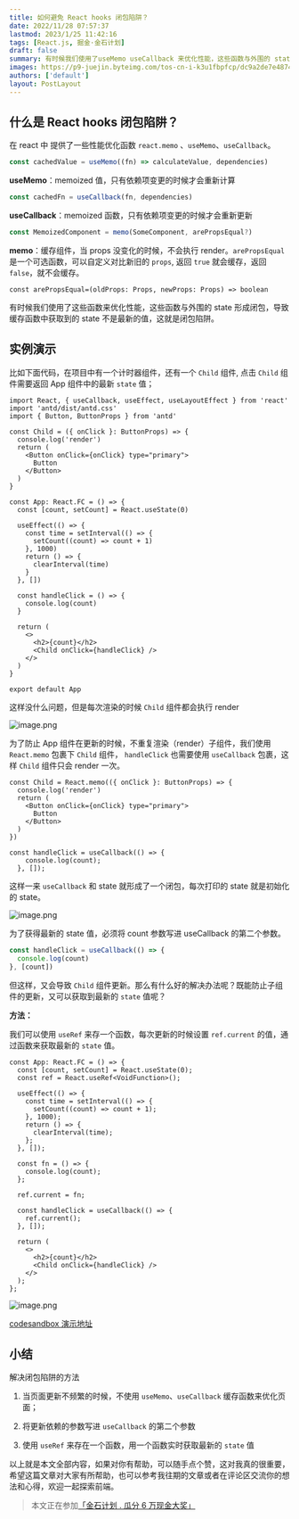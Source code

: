 ```yaml
---
title: 如何避免 React hooks 闭包陷阱？
date: 2022/11/28 07:57:37
lastmod: 2023/1/25 11:42:16
tags: [React.js, 掘金·金石计划]
draft: false
summary: 有时候我们使用了useMemo useCallback 来优化性能，这些函数与外围的 state 形成闭包，导致缓存函数中获取到的 state 不是最新的值，这就是闭包陷阱。
images: https://p9-juejin.byteimg.com/tos-cn-i-k3u1fbpfcp/dc9a2de7e4874d37ba6010fac897d212~tplv-k3u1fbpfcp-watermark.image?
authors: ['default']
layout: PostLayout
---
```


## 什么是 React hooks 闭包陷阱？

在 react 中 提供了一些性能优化函数 `react.memo` 、`useMemo`、`useCallback`。

```js
const cachedValue = useMemo((fn) => calculateValue, dependencies)
```

**useMemo**：memoized 值，只有依赖项变更的时候才会重新计算

```js
const cachedFn = useCallback(fn, dependencies)
```

**useCallback**：memoized 函数，只有依赖项变更的时候才会重新更新

```js
const MemoizedComponent = memo(SomeComponent, arePropsEqual?)
```

**memo**：缓存组件，当 props 没变化的时候，不会执行 render。`arePropsEqual` 是一个可选函数，可以自定义对比新旧的 `props`, 返回 `true` 就会缓存，返回 `false`，就不会缓存。

```
const arePropsEqual=(oldProps: Props, newProps: Props) => boolean
```

有时候我们使用了这些函数来优化性能，这些函数与外围的 state 形成闭包，导致缓存函数中获取到的 state 不是最新的值，这就是闭包陷阱。

## 实例演示

比如下面代码，在项目中有一个计时器组件，还有一个 `Child` 组件, 点击 `Child` 组件需要返回 App 组件中的最新 `state` 值；

```tsx
import React, { useCallback, useEffect, useLayoutEffect } from 'react'
import 'antd/dist/antd.css'
import { Button, ButtonProps } from 'antd'

const Child = ({ onClick }: ButtonProps) => {
  console.log('render')
  return (
    <Button onClick={onClick} type="primary">
      Button
    </Button>
  )
}

const App: React.FC = () => {
  const [count, setCount] = React.useState(0)

  useEffect(() => {
    const time = setInterval(() => {
      setCount((count) => count + 1)
    }, 1000)
    return () => {
      clearInterval(time)
    }
  }, [])

  const handleClick = () => {
    console.log(count)
  }

  return (
    <>
      <h2>{count}</h2>
      <Child onClick={handleClick} />
    </>
  )
}

export default App
```

这样没什么问题，但是每次渲染的时候 `Child` 组件都会执行 render

![image.png](https://p9-juejin.byteimg.com/tos-cn-i-k3u1fbpfcp/0ffc82d64fd84254b2a988cb0f340bdd~tplv-k3u1fbpfcp-watermark.image?)

为了防止 App 组件在更新的时候，不重复渲染（render）子组件，我们使用 `React.memo` 包裹下 `Child` 组件， `handleClick` 也需要使用 `useCallback` 包裹，这样 `Child` 组件只会 render 一次。

```tsx
const Child = React.memo(({ onClick }: ButtonProps) => {
  console.log('render')
  return (
    <Button onClick={onClick} type="primary">
      Button
    </Button>
  )
})
```

```
const handleClick = useCallback(() => {
    console.log(count);
  }, []);
```

这样一来 `useCallback` 和 state 就形成了一个闭包，每次打印的 state 就是初始化的 state。

![image.png](https://p1-juejin.byteimg.com/tos-cn-i-k3u1fbpfcp/d18a20ad358d44a29ef944ca483489da~tplv-k3u1fbpfcp-watermark.image?)

为了获得最新的 state 值，必须将 count 参数写进 useCallback 的第二个参数。

```js
const handleClick = useCallback(() => {
  console.log(count)
}, [count])
```

但这样，又会导致 `Child` 组件更新。那么有什么好的解决办法呢？既能防止子组件的更新，又可以获取到最新的 `state` 值呢？

**方法：**

我们可以使用 `useRef` 来存一个函数，每次更新的时候设置 `ref.current` 的值，通过函数来获取最新的 `state` 值。

```
const App: React.FC = () => {
  const [count, setCount] = React.useState(0);
  const ref = React.useRef<VoidFunction>();

  useEffect(() => {
    const time = setInterval(() => {
      setCount((count) => count + 1);
    }, 1000);
    return () => {
      clearInterval(time);
    };
  }, []);

  const fn = () => {
    console.log(count);
  };

  ref.current = fn;

  const handleClick = useCallback(() => {
    ref.current();
  }, []);

  return (
    <>
      <h2>{count}</h2>
      <Child onClick={handleClick} />
    </>
  );
};

```

![image.png](https://p3-juejin.byteimg.com/tos-cn-i-k3u1fbpfcp/36531d7c4f1f4c6d987991568df7a2dc~tplv-k3u1fbpfcp-watermark.image?)

[codesandbox 演示地址](https://codesandbox.io/s/an-niu-lei-xing-antd-4-24-2-forked-wv1w0q?file=/demo.tsx)

## 小结

解决闭包陷阱的方法

1. 当页面更新不频繁的时候，不使用 `useMemo`、`useCallback` 缓存函数来优化页面；

2. 将更新依赖的参数写进 `useCallback` 的第二个参数

3. 使用 `useRef` 来存在一个函数，用一个函数实时获取最新的 `state` 值

以上就是本文全部内容，如果对你有帮助，可以随手点个赞，这对我真的很重要，希望这篇文章对大家有所帮助，也可以参考我往期的文章或者在评论区交流你的想法和心得，欢迎一起探索前端。

> 本文正在参加[「金石计划 . 瓜分 6 万现金大奖」](https://juejin.cn/post/7162096952883019783 'https://juejin.cn/post/7162096952883019783')
